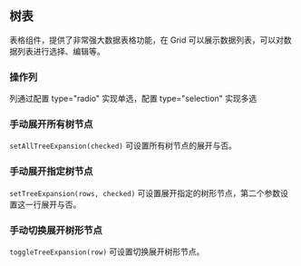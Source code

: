<div class="demo-header">
<p class="overviewicon">
  <span class="wapi-list-form"/>
</p>

## 树表

<nova-uxlink widget-name="Grid"></nova-uxlink>

表格组件，提供了非常强大数据表格功能，在 Grid 可以展示数据列表，可以对数据列表进行选择、编辑等。
</div>

### 操作列

列通过配置 type="radio" 实现单选，配置 type="selection" 实现多选

<nova-demo-view link="grid/tree-table/tree-grid-operation-column"></nova-demo-view>

### 手动展开所有树节点

`setAllTreeExpansion(checked)` 可设置所有树节点的展开与否。

<nova-demo-view link="grid/methods/set-all-tree-expansion"></nova-demo-view>

### 手动展开指定树节点

`setTreeExpansion(rows, checked)` 可设置展开指定的树形节点，第二个参数设置这一行展开与否。

<nova-demo-view link="grid/methods/set-tree-expansion"></nova-demo-view>

### 手动切换展开树形节点

`toggleTreeExpansion(row)` 可设置切换展开树形节点。

<nova-demo-view link="grid/methods/toggle-tree-expansion"></nova-demo-view>

<br>
